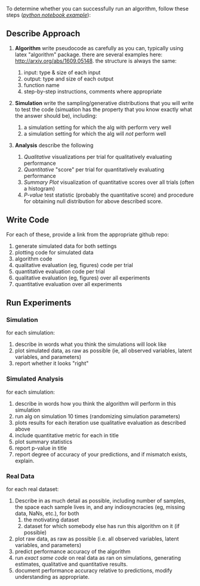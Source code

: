 

To determine whether you can successfully run an algorithm, follow these steps (*[python notebook example](./Tutorials/Python/code_example.ipynb)*):

## Describe Approach
1. **Algorithm** write pseudocode as carefully as you can, typically using latex "algorithm" package. there are several examples here: 
http://arxiv.org/abs/1609.05148.
the structure is always the same:
    1. input: type & size of each input
    2. output: type and size of each output
    3. function name
    4. step-by-step instructions, comments where appropriate 

2. **Simulation** write the sampling/generative distributions that you will write to test the code (simuation has the property that you know exactly what the answer should be), including:
    1. a simulation setting for which the alg with perform very well
    2. a simulation setting for which the alg will *not* perform well
3. **Analysis** describe the following
    1. *Qualitative* visualizations per trial for qualitatively evaluating performance
    2. *Quantitative* "score" per trial for quantitatively evaluating performance
    3. *Summary Plot* visualization of quantitative scores over all trials (often a histogram)
    4. *P-value* test statistic (probably the quantitative score) and procedure for obtaining null distribution for above described score.


## Write Code
For each of these, provide a link from the appropriate github repo:

1. generate simulated data for both settings
2. plotting code for simulated data
3. algorithm code
4. qualitative evaluation (eg, figures) code per trial
5. quantitative evaluation code per trial
6. qualitative evaluation (eg, figures) over all experiments
7. quantitative evaluation over all experiments

## Run Experiments
### Simulation

for each simulation: 

1. describe in words what you think the simulations will look like
2. plot simulated data, as raw as possible (ie, all observed variables, latent variables, and parameters)
3. report whether it looks "right"

### Simulated Analysis

for each simulation: 

1. describe in words how you think the algorithm will perform in this simulation
2. run alg on simulation 10 times  (randomizing simulation parameters)
3. plots results for each iteration use qualitative evaluation as described above
4. include quantitative metric for each in title
5. plot summary statistics
6. report p-value in title
7. report degree of accuracy of your predictions, and if mismatch exists, explain.

### Real Data 

for each real dataset:

1. Describe in as much detail as possible, including number of samples, the space each sample lives in, and any indiosyncracies (eg, missing data, NaNs, etc.), for both
    1. the motivating dataset
    2. dataset for which somebody else has run this algorithm on it (if possible)
2. plot raw data, as raw as possible (i.e. all observed variables, latent variables, and parameters)
3. predict performance accuracy of the algorithm
4. run *exact same code* on real data as ran on simulations, generating estimates, qualitative and quantitative results. 
5. document performance accuracy relative to predictions, modify understanding as appropriate.





